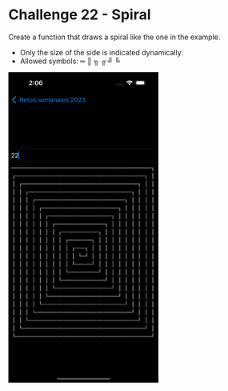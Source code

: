 # Challenge 22 - Spiral

Create a function that draws a spiral like the one in the example.
  
- Only the size of the side is indicated dynamically.
- Allowed symbols: ═ ║ ╗ ╔ ╝ ╚

<img src="/ChallengesImages/Challenge%2022.png" width="300" height="620">